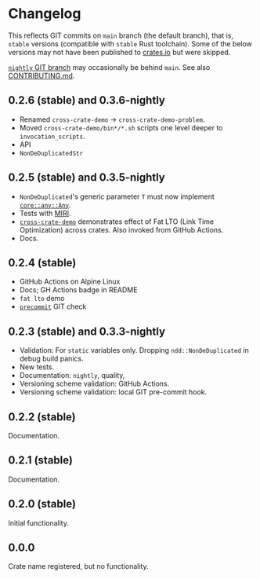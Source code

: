 # Changelog

This reflects GIT commits on `main` branch (the default branch), that is, `stable` versions
(compatible with `stable` Rust toolchain). Some of the below versions may not have been published to
[crates.io](https://crates.io/crates/ndd) but were skipped.

[`nightly` GIT branch](https://github.com/peter-lyons-kehl/ndd/tree/nightly) may occasionally be
behind `main`. See also [CONTRIBUTING.md](CONTRIBUTING.md).

## 0.2.6 (stable) and 0.3.6-nightly

- Renamed `cross-crate-demo` -> `cross-crate-demo-problem`.
- Moved `cross-crate-demo/bin*/*.sh` scripts one level deeper to `invocation_scripts`.
- API
- `NonDeDuplicatedStr`

## 0.2.5 (stable) and 0.3.5-nightly

- `NonDeDuplicated`'s generic parameter `T` must now implement
  [`core::any::Any`](https://doc.rust-lang.org/nightly/core/any/trait.Any.html).
- Tests with [MIRI](https://github.com/rust-lang/miri).
- [`cross-crate-demo`](cross-crate-demo/) demonstrates effect of Fat LTO (Link Time Optimization)
  across crates. Also invoked from GitHub Actions.
- Docs.

## 0.2.4 (stable)

- GitHub Actions on Alpine Linux
- Docs; GH Actions badge in README
- `fat lto` demo
- [`precommit`](./pre-commit) GIT check

## 0.2.3 (stable) and 0.3.3-nightly

- Validation: For `static` variables only. Dropping `ndd::NonDeDuplicated` in debug build panics.
- New tests.
- Documentation: `nightly`, quality,
- Versioning scheme validation: GitHub Actions.
- Versioning scheme validation: local GIT pre-commit hook.

## 0.2.2 (stable)

Documentation.

## 0.2.1 (stable)

Documentation.

## 0.2.0 (stable)

Initial functionality.

## 0.0.0

Crate name registered, but no functionality.
